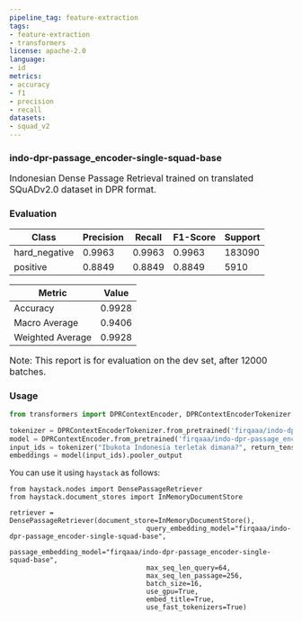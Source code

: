 ```yaml
---
pipeline_tag: feature-extraction
tags:
- feature-extraction
- transformers
license: apache-2.0
language:
- id
metrics:
- accuracy
- f1
- precision
- recall
datasets:
- squad_v2
---
```

### indo-dpr-passage_encoder-single-squad-base
<p style="font-size:16px">Indonesian Dense Passage Retrieval trained on translated SQuADv2.0 dataset in DPR format.</p>


### Evaluation 

| Class | Precision | Recall | F1-Score | Support |
|-------|-----------|--------|----------|---------|
| hard_negative | 0.9963 | 0.9963 | 0.9963 | 183090 |
| positive | 0.8849 | 0.8849 | 0.8849 | 5910 |

| Metric | Value |
|--------|-------|
| Accuracy | 0.9928 |
| Macro Average | 0.9406 |
| Weighted Average | 0.9928 |

<p style="font-size:16px">Note: This report is for evaluation on the dev set, after 12000 batches.</p>

### Usage

```python
from transformers import DPRContextEncoder, DPRContextEncoderTokenizer

tokenizer = DPRContextEncoderTokenizer.from_pretrained('firqaaa/indo-dpr-passage_encoder-single-squad-base')
model = DPRContextEncoder.from_pretrained('firqaaa/indo-dpr-passage_encoder-single-squad-base')
input_ids = tokenizer("Ibukota Indonesia terletak dimana?", return_tensors='pt')["input_ids"]
embeddings = model(input_ids).pooler_output
```

You can use it using `haystack` as follows:

```
from haystack.nodes import DensePassageRetriever
from haystack.document_stores import InMemoryDocumentStore

retriever = DensePassageRetriever(document_store=InMemoryDocumentStore(),
                                  query_embedding_model="firqaaa/indo-dpr-passage_encoder-single-squad-base",
                                  passage_embedding_model="firqaaa/indo-dpr-passage_encoder-single-squad-base",
                                  max_seq_len_query=64,
                                  max_seq_len_passage=256,
                                  batch_size=16,
                                  use_gpu=True,
                                  embed_title=True,
                                  use_fast_tokenizers=True)
```

